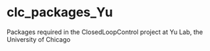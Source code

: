 # clc_packages_Yu
Packages required in the ClosedLoopControl project at Yu Lab, the University of Chicago
